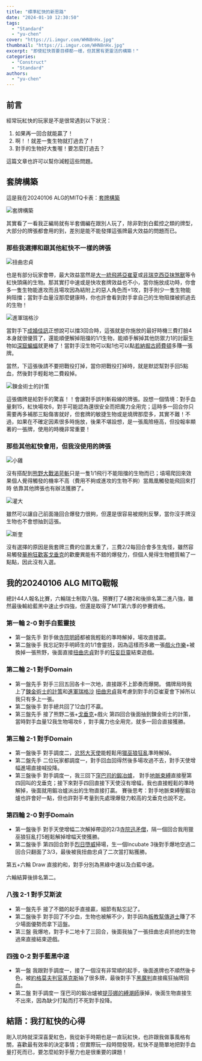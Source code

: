 ```yaml
---
title: "標準紅快的新思路"
date: "2024-01-10 12:30:50"
tags:
  - "Standard"
  - "yu-chen"
cover: "https://i.imgur.com/WHN8nHx.jpg"
thumbnail: "https://i.imgur.com/WHN8nHx.jpg"
excerpt: "即使紅快首要目標都一樣，但其實有更靈活的構築！"
categories:
  - "Construct"
  - "Standard"
authors:
  - "yu-chen"
---
```


## 前言

經常玩紅快的玩家是不是很常遇到以下狀況：

1. 如果再一回合就能贏了！
2. 啊！！就差一隻生物就打過去了！
3. 對手的生物好大隻喔！要怎麼打過去？

這篇文章也許可以幫你減輕這些問題。

## 套牌構築

這是我在20240106 ALG的MITQ卡表：[套牌構築](https://www.mtggoldfish.com/deck/6106984)

![套牌構築](https://i.imgur.com/fziKzbs.jpg)

其實看了一看我正編局就有半套備編在跟別人玩了，除非對到白藍控之類的牌型，大部分的牌張都會用的到，差別是能不能發揮這張牌最大效益的問題而已。

### 那些我選擇和跟其他紅快不一樣的牌張

![扭曲忠貞](https://cards.scryfall.io/large/front/3/8/382d6085-79b9-48f7-8949-9f44dde2c753.jpg?1692938579)

也是有部分玩家會帶，最大效益當然是[大一統飛將亞崔夏](https://cards.scryfall.io/large/front/4/a/4a1f905f-1d55-4d02-9d24-e58070793d3f.jpg?1676519555)或[非瑞克西亞抹煞獸](https://cards.scryfall.io/large/front/6/7/67a9c38b-6b3a-4056-a87c-fc48446f854f.jpg?1675957044)等令紅快頭痛的生物。那其實打中速或是快攻套牌效益也不小，當你施放成功時，你會多一隻生物能進攻而且場攻因為結附上的惡人角色而+1攻，對手則少一隻生物能夠阻擋；當對手血量沒那麼健康時，你也許會看到對手拿自己的生物阻擋被抓過去的生物！

![進軍瑞格沙](https://i.imgur.com/LqSal77.jpg)

當對手下[成婚佳訊](https://scryfall.com/card/vow/45/wedding-announcement-wedding-festivity)正想說可以擋3回合時，這張就是你施放的最好時機三費打臉4本身就很優質了，還能順便解掉阻擋的1/1生物，能順手解掉其他防禦力1的討厭生物如[深窟蝙蝠](https://cards.scryfall.io/large/front/6/9/69c68c95-b788-43b1-9f22-1b22c5a00b25.jpg?1699044121)就更棒了！當對手沒生物可以點1也可以點[若納掘古師費頓](https://cards.scryfall.io/large/front/5/c/5ca4cb0e-63ad-4275-a27f-da476260b467.jpg?1674421139)多賺一張牌。

當然，下這張後請不要把戰役打掉，當你把戰役打掉時，就是默認幫對手回5點血，然後對手輕鬆地二費殺掉。

![鍊金術士的計策](https://cards.scryfall.io/large/front/a/8/a8fbf5d3-4677-4bf0-891f-57d6dcddaff7.jpg?1643590637)

這張備牌是給對手的驚喜！！會讓對手誤判斬殺線的牌張。設想一個情境：對手血量剩15，紅快場攻6，對手可能認為還很安全而把魔力全用完；這時多一回合你只需要再多補那三點傷害就好，但套牌的敏捷生物或是燒牌那麼多，其實不難！不過，如果在不確定因素很多時施放，後果不堪設想，是一張風險極高，但投報率顯著的一張牌，使用的時機非常重要！

### 那些其他紅快會用，但我沒使用的牌張

![小雞](https://cards.scryfall.io/large/front/7/6/76bdc912-61da-428d-b0d7-3a38676a402a.jpg?1673307472)

沒有搭配到[熊野大戰渴苛斬](https://scryfall.com/card/neo/152/kumano-faces-kakkazan-etching-of-kumano)只是一隻1/1飛行不能阻擋的生物而已；墳場爬回來效果個人覺得觸發的機率不高（費用不夠或進攻的生物不夠）當鳳凰觸發能飛回來打時 依靠其他牌張也有辦法獲勝了。

![灌大](https://cards.scryfall.io/large/front/e/e/eef5a0ae-5907-42c9-a097-3f973737e392.jpg?1692938394)

雖然可以讓自己前面幾回合爆發力很夠，但還是很容易被規則反擊，當你沒手牌沒生物也不會想抽到這張。

![斯奎](https://cards.scryfall.io/large/front/3/c/3cd907ed-9c68-4bd6-af92-6244909fdf8b.jpg?1673307521)

沒有選擇的原因是我套牌三費的位置太重了，三費2/2每回合會多生鬼怪，雖然容易觸發[華袍狂歡客戈垂克](https://cards.scryfall.io/large/front/f/e/fe93ef82-51de-40ad-9b52-8f3fd11c144f.jpg?1692938249)的歡慶異能有不錯的爆發力，但個人覺得生物體質輸了一點點，因此沒有入選。

## 我的20240106 ALG MITQ戰報

總計44人報名比賽，六輪瑞士制取八強。預賽打了4勝2和後排名第二進八強，雖然最後輸給藍黑中速止步四強，但還是取得了MIT第六季的參賽資格。

### 第一輪 2-0 對手白藍靈技

- 第一盤先手 對手做[寺院明師](https://cards.scryfall.io/large/front/7/5/75665c2f-a100-4e3f-be8e-b5cc3c9a090b.jpg?1682202772)都被我輕鬆的準時解掉，場攻直接贏。
- 第二盤後手 我忘記對手明師生的1/1會靈技，因為這樣而多繳一張[戲火作樂](https://cards.scryfall.io/large/front/6/f/6f1a6c60-a8c4-44c2-b1ea-d3befbabdf43.jpg?1636223358)+被換掉一張熊野，後面直接[扭曲忠貞](https://cards.scryfall.io/large/front/3/8/382d6085-79b9-48f7-8949-9f44dde2c753.jpg?1692938579)對手的[狂妄巨靈](https://cards.scryfall.io/large/front/3/5/35095a68-b7c0-4805-b0b6-6ca15a338692.jpg?1673306736)結束遊戲。

### 第二輪 2-1 對手Domain

- 第一盤先手 對手三回五回各卡一次地，直接跟不上節奏而爆開。
  備牌局時我上了[鍊金術士的計策](https://cards.scryfall.io/large/front/a/8/a8fbf5d3-4677-4bf0-891f-57d6dcddaff7.jpg?1643590637)和[進軍瑞格沙](https://scryfall.com/card/mom/148/invasion-of-regatha-disciples-of-the-inferno)
  [扭曲忠貞](https://cards.scryfall.io/large/front/3/8/382d6085-79b9-48f7-8949-9f44dde2c753.jpg?1692938579)我考慮到對手的亞崔夏會下掉所以我只有多上一張。
- 第二盤後手 對手總共回了12血打不贏。
- 第三盤先手 接了熊野二張+[戈垂克](<(https://cards.scryfall.io/large/front/f/e/fe93ef82-51de-40ad-9b52-8f3fd11c144f.jpg?1692938249)>)+戲火
  第四回合後面抽到鍊金術士的計策，當時對手血量12我生物場攻6 ，對手魔力也全用完，就多一回合直接獲勝。

### 第三輪 2-1 對手Domain

- 第一盤後手 對手調度二，[忿怒大天使](https://cards.scryfall.io/large/front/2/d/2d00bab2-e95d-4296-a805-2a05e7640efb.jpg?1673306308)能輕鬆用[獵巫狼狂亂](https://cards.scryfall.io/large/front/6/4/649025a7-79d1-4d7c-b1db-d46bcf5a1ae2.jpg?1692938651)準時解掉。
- 第二盤先手 二位玩家都調度一，對手回血回得然後多場攻過不去，對手天使增幅進場直接喊投降。
- 第三盤後手 對手調度一，我三回下[窪巴司的鍛冶爐](https://cards.scryfall.io/large/front/6/8/68f9f9d8-9ea0-4608-a79c-a09a87918186.jpg?1675957116)，
  對手[地脈束縛](https://cards.scryfall.io/large/front/3/c/3c3ac3dd-35db-447f-8674-37b4680a1ef7.jpg?1673306500)直接壓第四回叫的戈垂克；接下來對手四回直接下天使沒有增幅，我也直接輕鬆的準時解掉，後面就用鍛冶爐派出的生物直接打贏。
  賽後思考：對手地脈束縛壓鍛冶爐也許會好一點，但也許對手考量到先處理爆發力較高的戈垂克也說不定。

### 第四輪 2-0 對手Domain

- 第一盤後手 對手天使增幅二次解掉帶逗的2/3[寺院迅矛僧](https://cards.scryfall.io/large/front/d/6/d6bfa227-4309-40ed-952c-279595eab17e.jpg?1701690543)，隔一個回合我用獵巫狼狂亂打5輕鬆解掉增幅天使獲勝。
- 第二盤後手 第四回合對手[烈日墮威](https://cards.scryfall.io/large/front/3/2/32e29c7d-ed4b-4eff-b3c2-d99e5b63ef8d.jpg?1682202915)掃場，生一個Incubate 3後對手爆地空過二回合只翻面了3/3，最後被我扭曲忠貞了二次當打點獲勝。

第五+六輪 Draw 直接約和，對手分別為黑綠中速以及白藍中速。

六輪結算後排名第二。

### 八強 2-1 對手艾斯波

- 第一盤先手 接了不錯的起手直接贏，細節有點忘記了。
- 第二盤後手 對手回了不少血，生物也被解不少，對手因為[叛教幫傳道士](https://cards.scryfall.io/large/front/8/9/89345f55-2b32-4356-945a-d56dded39909.jpg?1699044158)賺了不少場面優勢而拿下這盤。
- 第三盤 我爆地，對手卡二地卡了三回合，後面我抽了一張扭曲忠貞抓他的生物過來直接結束遊戲。

### 四強 0-2 對手藍黑中速

- 第一盤 我跟對手調度一，接了一個沒有非常順的起手，後面進牌也不順然後卡色，被[約格莫夫判官基克斯](https://cards.scryfall.io/large/front/2/c/2c76f7e0-37e7-4e87-93a3-a25ba0674645.jpg?1675567458)抽了很多牌，最後對手下[黑魔判](https://cards.scryfall.io/large/front/d/6/d67be074-cdd4-41d9-ac89-0a0456c4e4b2.jpg?1674057568)直接瘋狂抽牌回血。
- 第二盤 對手調度一 窪巴司的鍛冶爐被[提莎娜的縛潮師](https://cards.scryfall.io/large/front/9/0/907b3d1d-8c85-4707-80b5-c4d832df9846.jpg?1699043973)康掉，後面生物直接生不出來，因為缺少打點而打不死對手投降。

## 結語：我打紅快的心得

剛入坑時就深深喜愛紅色，我從新手時期也是一直玩紅快，也許跟我做事風格有關，喜歡最有效率的決定事情；但實際玩一段時間發現，紅快不是簡單地把對手血量打死而已，要怎麼給對手壓力也是很重要的課題！
